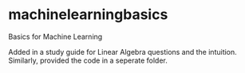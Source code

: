 # machinelearningbasics
Basics for Machine Learning

Added in a study guide for Linear Algebra questions and the intuition. Similarly, provided the code in a seperate folder.
